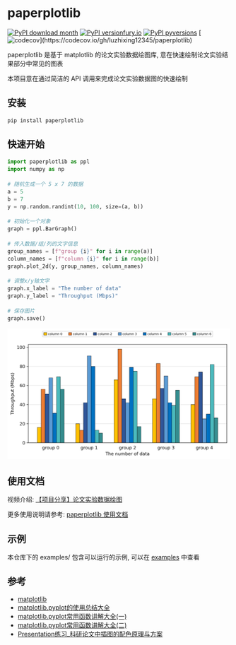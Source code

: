 # paperplotlib

[![PyPI download month](https://img.shields.io/pypi/dm/paperplotlib.svg)](https://pypi.python.org/pypi/paperplotlib/) [![PyPI versionfury.io](https://badge.fury.io/py/paperplotlib.svg)](https://pypi.python.org/pypi/paperplotlib/) [![PyPI pyversions](https://img.shields.io/pypi/pyversions/paperplotlib.svg)](https://pypi.python.org/pypi/paperplotlib/) [![codecov](https://codecov.io/gh/luzhixing12345/paperplotlib/branch/main/graph/badge.svg?)](https://codecov.io/gh/luzhixing12345/paperplotlib)

paperplotlib 是基于 matplotlib 的论文实验数据绘图库, 意在快速绘制论文实验结果部分中常见的图表

本项目意在通过简洁的 API 调用来完成论文实验数据图的快速绘制

## 安装

```bash
pip install paperplotlib
```

## 快速开始

```python
import paperplotlib as ppl
import numpy as np

# 随机生成一个 5 x 7 的数据
a = 5
b = 7
y = np.random.randint(10, 100, size=(a, b))

# 初始化一个对象
graph = ppl.BarGraph()

# 传入数据/组/列的文字信息
group_names = [f"group {i}" for i in range(a)]
column_names = [f"column {i}" for i in range(b)]
graph.plot_2d(y, group_names, column_names)

# 调整x/y轴文字
graph.x_label = "The number of data"
graph.y_label = "Throughput (Mbps)"

# 保存图片
graph.save()
```

![](./images/paperplotlib/result.png)

## 使用文档

视频介绍: [【项目分享】论文实验数据绘图](https://www.bilibili.com/video/BV1Qx421m7hx/)

更多使用说明请参考: [paperplotlib 使用文档](https://luzhixing12345.github.io/paperplotlib/)

## 示例

本仓库下的 examples/ 包含可以运行的示例, 可以在 [examples](./examples) 中查看

## 参考

- [matplotlib](https://matplotlib.org/stable/users/index.html)
- [matplotlib.pyplot的使用总结大全](https://www.zhihu.com/tardis/zm/art/139052035?source_id=1003)
- [matplotlib.pyplot常用函数讲解大全(一)](https://zhuanlan.zhihu.com/p/139475633)
- [matplotlib.pyplot常用函数讲解大全(二)](https://zhuanlan.zhihu.com/p/139946399)
- [Presentation练习_科研论文中插图的配色原理与方案](https://www.bilibili.com/video/BV1cJ4m1j7No/)